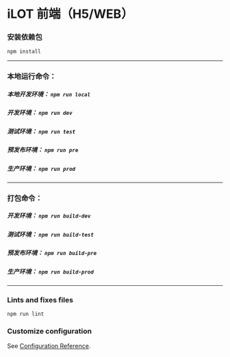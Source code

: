 # iLOT 前端（H5/WEB）

### 安装依赖包
```
npm install
```
---
### 本地运行命令：

##### 本地开发环境： `npm run local`
##### 开发环境： `npm run dev`
##### 测试环境： `npm run test`
##### 预发布环境： `npm run pre`
##### 生产环境： `npm run prod`

---
### 打包命令：
##### 开发环境： `npm run build-dev`
##### 测试环境： `npm run build-test`
##### 预发布环境： `npm run build-pre`
##### 生产环境： `npm run build-prod`

 ---

### Lints and fixes files

```
npm run lint
```

### Customize configuration
See [Configuration Reference](https://cli.vuejs.org/config/).
